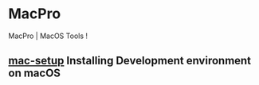 # MacPro
MacPro | MacOS Tools !

## [mac-setup](https://github.com/sb2nov/mac-setup) Installing Development environment on macOS

